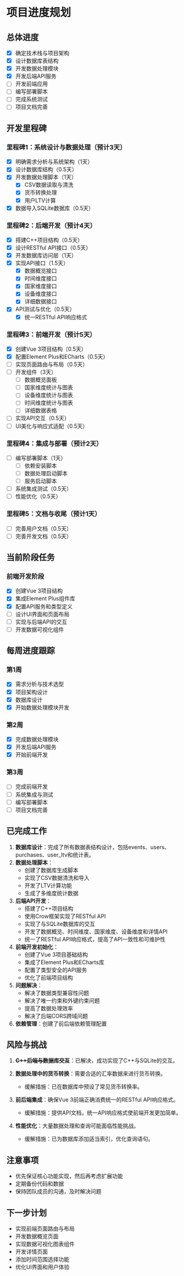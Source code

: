 # 项目进度规划

## 总体进度
- [x] 确定技术栈与项目架构
- [x] 设计数据库表结构
- [x] 开发数据处理模块
- [x] 开发后端API服务
- [ ] 开发前端应用
- [ ] 编写部署脚本
- [ ] 完成系统测试
- [ ] 项目文档完善

## 开发里程碑

### 里程碑1：系统设计与数据处理（预计3天）
- [x] 明确需求分析与系统架构（1天）
- [x] 设计数据库结构（0.5天）
- [x] 开发数据处理脚本（1天）
  - [x] CSV数据读取与清洗
  - [x] 货币转换处理
  - [x] 用户LTV计算
- [x] 数据导入SQLite数据库（0.5天）

### 里程碑2：后端开发（预计4天）
- [x] 搭建C++项目结构（0.5天）
- [x] 设计RESTful API接口（0.5天）
- [x] 开发数据库访问层（1天）
- [x] 实现API接口（1.5天）
  - [x] 数据概览接口
  - [x] 时间维度接口
  - [x] 国家维度接口
  - [x] 设备维度接口
  - [x] 详细数据接口
- [x] API测试与优化（0.5天）
  - [x] 统一RESTful API响应格式

### 里程碑3：前端开发（预计5天）
- [x] 创建Vue 3项目结构（0.5天）
- [x] 配置Element Plus和ECharts（0.5天）
- [ ] 实现页面路由与布局（0.5天）
- [ ] 开发组件（3天）
  - [ ] 数据概览面板
  - [ ] 国家维度统计与图表
  - [ ] 设备维度统计与图表
  - [ ] 时间维度统计与图表
  - [ ] 详细数据表格
- [ ] 实现API交互（0.5天）
- [ ] UI美化与响应式适配（0.5天）

### 里程碑4：集成与部署（预计2天）
- [ ] 编写部署脚本（1天）
  - [ ] 依赖安装脚本
  - [ ] 数据处理启动脚本
  - [ ] 服务启动脚本
- [ ] 系统集成测试（0.5天）
- [ ] 性能优化（0.5天）

### 里程碑5：文档与收尾（预计1天）
- [ ] 完善用户文档（0.5天）
- [ ] 完善开发文档（0.5天）

## 当前阶段任务

### 前端开发阶段
- [x] 创建Vue 3项目结构
- [x] 集成Element Plus组件库
- [x] 配置API服务和类型定义
- [ ] 设计UI界面和页面布局
- [ ] 实现与后端API的交互
- [ ] 开发数据可视化组件

## 每周进度跟踪

### 第1周
- [x] 需求分析与技术选型
- [x] 项目架构设计
- [x] 数据库设计
- [x] 开始数据处理模块开发

### 第2周
- [x] 完成数据处理模块
- [x] 开发后端API服务
- [x] 开始前端开发

### 第3周
- [ ] 完成前端开发
- [ ] 系统集成与测试
- [ ] 编写部署脚本
- [ ] 项目文档完善

## 已完成工作
1. **数据库设计**：完成了所有数据表结构设计，包括events、users、purchases、user_ltv和统计表。
2. **数据处理脚本**：
   - 创建了数据库生成脚本
   - 实现了CSV数据清洗和导入
   - 开发了LTV计算功能
   - 生成了多维度统计数据
3. **后端API开发**：
   - 搭建了C++项目结构
   - 使用Crow框架实现了RESTful API
   - 实现了与SQLite数据库的交互
   - 开发了数据概览、时间维度、国家维度、设备维度和详情API
   - 统一了RESTful API响应格式，提高了API一致性和可维护性
4. **前端开发初始化**：
   - 创建了Vue 3项目基础结构
   - 集成了Element Plus和ECharts库
   - 配置了类型安全的API服务
   - 优化了前端项目结构
5. **问题解决**：
   - 解决了数据类型兼容性问题
   - 解决了唯一约束和外键约束问题
   - 提高了数据处理效率
   - 解决了后端CORS跨域问题
6. **依赖管理**：创建了前后端依赖管理配置

## 风险与挑战
1. ~~**C++后端与数据库交互**~~：已解决，成功实现了C++与SQLite的交互。

2. **数据处理中的货币转换**：需要合适的汇率数据来进行货币转换。
   - 缓解措施：已在数据库中预设了常见货币转换率。

3. **前后端集成**：确保Vue 3前端正确消费统一的RESTful API响应格式。
   - 缓解措施：提供API文档，统一API响应格式使前端开发更加简单。

4. **性能优化**：大量数据处理和查询可能面临性能挑战。
   - 缓解措施：已为数据库添加适当索引，优化查询语句。

## 注意事项
- 优先保证核心功能实现，然后再考虑扩展功能
- 定期备份代码和数据
- 保持团队成员的沟通，及时解决问题

## 下一步计划
- 实现前端页面路由与布局
- 开发数据概览页面
- 实现数据可视化图表组件
- 开发详情页面
- 添加时间范围选择功能
- 优化UI界面和用户体验 